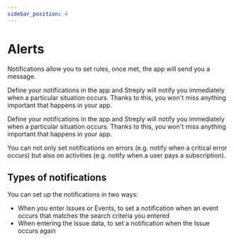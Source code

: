 ```yaml
---
sidebar_position: 4
---
```


# Alerts

Notifications allow you to set rules, once met, the app will send you a message.

Define your notifications in the app and Streply will notify you immediately when a particular situation occurs. Thanks to this, you won't miss anything important that happens in your app.

Define your notifications in the app and Streply will notify you immediately when a particular situation occurs. Thanks to this, you won't miss anything important that happens in your app.

You can not only set notifications on errors (e.g. notify when a critical error occurs) but also on activities (e.g. notify when a user pays a subscription).

## Types of notifications

You can set up the notifications in two ways:

- When you enter Issues or Events, to set a notification when an event occurs that matches the search criteria you entered
- When entering the Issue data, to set a notification when the Issue occurs again
